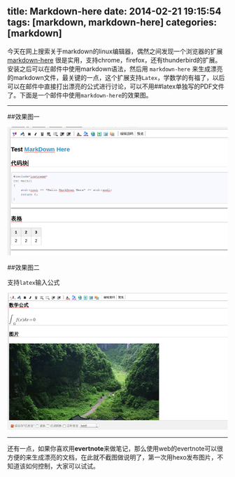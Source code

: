 title: Markdown-here
date: 2014-02-21 19:15:54
tags: [markdown, markdown-here]
categories: [markdown]
---
今天在网上搜索关于markdown的linux编辑器，偶然之间发现一个浏览器的扩展 [markdown-here](http://markdown-here.com) 很是实用，支持chrome，firefox，还有thunderbird的扩展。 安装之后可以在邮件中使用markdown语法，然后用 `markdown-here` 来生成漂亮的markdown文件，最关键的一点，这个扩展支持`Latex`，学数学的有福了，以后可以在邮件中直接打出漂亮的公式进行讨论，可以不用##latex单独写的PDF文件了。下面是一个邮件中使用`markdown-here`的效果图。

-------------------------------------------

##效果图一

![图1](/picture/markdown-1.png)

##效果图二

支持`latex`输入公式

![图2](/picture/markdown-2.png)


--------------------------------------
还有一点，如果你喜欢用**evertnote**来做笔记，那么使用web的evertnote可以很方便的来生成漂亮的文档，在此就不截图做说明了，第一次用hexo发布图片，不知道该如何控制，大家可以试试。
